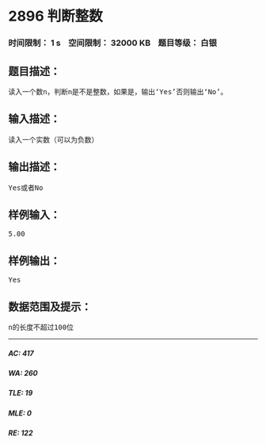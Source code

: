 # 2896 判断整数   
### 时间限制： 1 s&nbsp;&nbsp;&nbsp;&nbsp;空间限制： 32000 KB&nbsp;&nbsp;&nbsp;&nbsp;题目等级： 白银  
## 题目描述：  

<pre>
读入一个数n，判断n是不是整数，如果是，输出‘Yes’否则输出‘No’。
</pre>
  
  
## 输入描述：  

<pre>
读入一个实数（可以为负数）
</pre>
  
  
## 输出描述：  

<pre>
Yes或者No
</pre>
  
  
## 样例输入：  

<pre>
5.00
</pre>
  
  
## 样例输出：  

<pre>
Yes
</pre>
  
  
## 数据范围及提示：  

<pre>
n的长度不超过100位
</pre>
  
  
***  

##### AC: 417  
##### WA: 260  
##### TLE: 19  
##### MLE: 0  
##### RE: 122  
